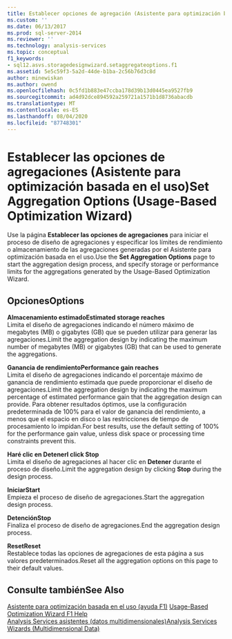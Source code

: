 ```yaml
---
title: Establecer opciones de agregación (Asistente para optimización basada en el uso) | Microsoft Docs
ms.custom: ''
ms.date: 06/13/2017
ms.prod: sql-server-2014
ms.reviewer: ''
ms.technology: analysis-services
ms.topic: conceptual
f1_keywords:
- sql12.asvs.storagedesignwizard.setaggregateoptions.f1
ms.assetid: 5e5c59f3-5a2d-44de-b1ba-2c56b76d3c8d
author: minewiskan
ms.author: owend
ms.openlocfilehash: 0c5fd1b883e47ccba178d39b13d0445ea9527fb9
ms.sourcegitcommit: ad4d92dce894592a259721a1571b1d8736abacdb
ms.translationtype: MT
ms.contentlocale: es-ES
ms.lasthandoff: 08/04/2020
ms.locfileid: "87748301"
---
```

# <a name="set-aggregation-options-usage-based-optimization-wizard"></a><span data-ttu-id="3fd15-102">Establecer las opciones de agregaciones (Asistente para optimización basada en el uso)</span><span class="sxs-lookup"><span data-stu-id="3fd15-102">Set Aggregation Options (Usage-Based Optimization Wizard)</span></span>
  <span data-ttu-id="3fd15-103">Use la página **Establecer las opciones de agregaciones** para iniciar el proceso de diseño de agregaciones y especificar los límites de rendimiento o almacenamiento de las agregaciones generadas por el Asistente para optimización basada en el uso.</span><span class="sxs-lookup"><span data-stu-id="3fd15-103">Use the **Set Aggregation Options** page to start the aggregation design process, and specify storage or performance limits for the aggregations generated by the Usage-Based Optimization Wizard.</span></span>  
  
## <a name="options"></a><span data-ttu-id="3fd15-104">Opciones</span><span class="sxs-lookup"><span data-stu-id="3fd15-104">Options</span></span>  
 <span data-ttu-id="3fd15-105">**Almacenamiento estimado**</span><span class="sxs-lookup"><span data-stu-id="3fd15-105">**Estimated storage reaches**</span></span>  
 <span data-ttu-id="3fd15-106">Limita el diseño de agregaciones indicando el número máximo de megabytes (MB) o gigabytes (GB) que se pueden utilizar para generar las agregaciones.</span><span class="sxs-lookup"><span data-stu-id="3fd15-106">Limit the aggregation design by indicating the maximum number of megabytes (MB) or gigabytes (GB) that can be used to generate the aggregations.</span></span>  
  
 <span data-ttu-id="3fd15-107">**Ganancia de rendimiento**</span><span class="sxs-lookup"><span data-stu-id="3fd15-107">**Performance gain reaches**</span></span>  
 <span data-ttu-id="3fd15-108">Limita el diseño de agregaciones indicando el porcentaje máximo de ganancia de rendimiento estimada que puede proporcionar el diseño de agregaciones.</span><span class="sxs-lookup"><span data-stu-id="3fd15-108">Limit the aggregation design by indicating the maximum percentage of estimated performance gain that the aggregation design can provide.</span></span> <span data-ttu-id="3fd15-109">Para obtener resultados óptimos, use la configuración predeterminada de 100% para el valor de ganancia del rendimiento, a menos que el espacio en disco o las restricciones de tiempo de procesamiento lo impidan.</span><span class="sxs-lookup"><span data-stu-id="3fd15-109">For best results, use the default setting of 100% for the performance gain value, unless disk space or processing time constraints prevent this.</span></span>  
  
 <span data-ttu-id="3fd15-110">**Haré clic en Detener**</span><span class="sxs-lookup"><span data-stu-id="3fd15-110">**I click Stop**</span></span>  
 <span data-ttu-id="3fd15-111">Limita el diseño de agregaciones al hacer clic en **Detener** durante el proceso de diseño.</span><span class="sxs-lookup"><span data-stu-id="3fd15-111">Limit the aggregation design by clicking **Stop** during the design process.</span></span>  
  
 <span data-ttu-id="3fd15-112">**Iniciar**</span><span class="sxs-lookup"><span data-stu-id="3fd15-112">**Start**</span></span>  
 <span data-ttu-id="3fd15-113">Empieza el proceso de diseño de agregaciones.</span><span class="sxs-lookup"><span data-stu-id="3fd15-113">Start the aggregation design process.</span></span>  
  
 <span data-ttu-id="3fd15-114">**Detención**</span><span class="sxs-lookup"><span data-stu-id="3fd15-114">**Stop**</span></span>  
 <span data-ttu-id="3fd15-115">Finaliza el proceso de diseño de agregaciones.</span><span class="sxs-lookup"><span data-stu-id="3fd15-115">End the aggregation design process.</span></span>  
  
 <span data-ttu-id="3fd15-116">**Reset**</span><span class="sxs-lookup"><span data-stu-id="3fd15-116">**Reset**</span></span>  
 <span data-ttu-id="3fd15-117">Restablece todas las opciones de agregaciones de esta página a sus valores predeterminados.</span><span class="sxs-lookup"><span data-stu-id="3fd15-117">Reset all the aggregation options on this page to their default values.</span></span>  
  
## <a name="see-also"></a><span data-ttu-id="3fd15-118">Consulte también</span><span class="sxs-lookup"><span data-stu-id="3fd15-118">See Also</span></span>  
 <span data-ttu-id="3fd15-119">[Asistente para optimización basada en el uso (ayuda F1)](usage-based-optimization-wizard-f1-help.md) </span><span class="sxs-lookup"><span data-stu-id="3fd15-119">[Usage-Based Optimization Wizard F1 Help](usage-based-optimization-wizard-f1-help.md) </span></span>  
 [<span data-ttu-id="3fd15-120">Analysis Services asistentes &#40;datos multidimensionales&#41;</span><span class="sxs-lookup"><span data-stu-id="3fd15-120">Analysis Services Wizards &#40;Multidimensional Data&#41;</span></span>](analysis-services-wizards-multidimensional-data.md)  
  
  
